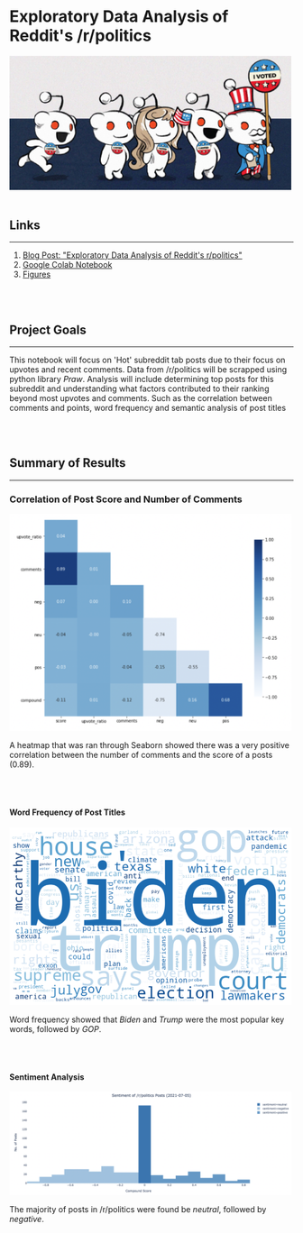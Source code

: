 # Exploratory Data Analysis of Reddit's /r/politics


<img src="https://raw.githubusercontent.com/drusho/eda_reddit_politics/main/assets/reddit_politics.jpg" width="500">

<br>
<br>

## Links
---

1. [Blog Post: "Exploratory Data Analysis of Reddit's r/politics"](https://drusho.github.io/nlp/pandas/plotly/texthero/prawn/reddit/api/2021/07/13/_07_05_reddit_politics_eda.html)
2. [Google Colab Notebook](https://colab.research.google.com/drive/1agUoLToktaw5SvuUzPnNigftivS_qLmt?usp=sharing)
3. [Figures](https://github.com/drusho/eda_reddit_politics/tree/main/reports/figures)

<br>
<br>

## Project Goals
---

This notebook will focus on 'Hot' subreddit tab posts due to their focus on upvotes and recent comments.  Data from /r/politics will be scrapped using python library _Praw_.  Analysis will include determining top posts for this subreddit and understanding what factors contributed to their ranking beyond most upvotes and comments.  Such as the correlation between comments and points, word frequency and semantic analysis of post titles

<br>
<br>

## Summary of Results
---
### __Correlation of Post Score and Number of Comments__

<img src="https://raw.githubusercontent.com/drusho/eda_reddit_politics/main/reports/figures/Correlation%20of%20Dataframe%20(Heatmap).png" width="500"/>

A heatmap that was ran through Seaborn showed there was a very positive correlation between the number of comments and the score of a posts (0.89).

<br>
<br>

#### __Word Frequency of Post Titles__

<img src="https://raw.githubusercontent.com/drusho/eda_reddit_politics/main/reports/figures/Word%20Frequency%20of%20Post%20Titles%20(Wordcloud).png" width="500"/>

Word frequency showed that _Biden_ and _Trump_ were the most popular key words, followed by _GOP_.

<br>
<br>

#### __Sentiment Analysis__
<img src="https://raw.githubusercontent.com/drusho/eda_reddit_politics/main/reports/figures/Sentiment%20of%20Post%20Titles%20(Histogram%20Plot).png" width="500">

The majority of posts in /r/politics were found be _neutral_, followed by _negative_.





